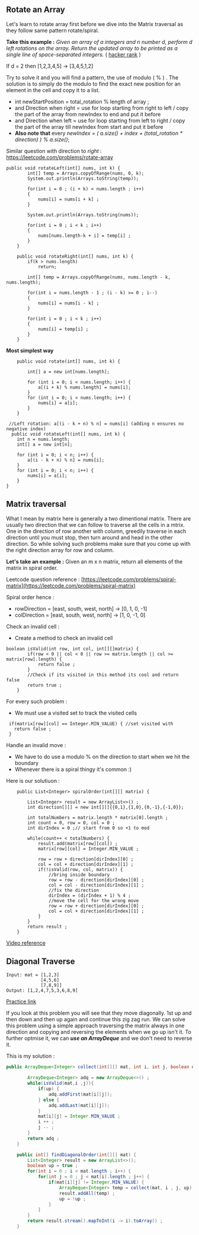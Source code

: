 ## Rotate an Array
Let's learn to rotate array first before we dive into the Matrix traversal as they follow same pattern rotate/spiral.

**Take this example :**
_Given an array  of a integers and n number d, perform d left rotations on the array. Return the updated array to be printed as a single line of space-separated integers._ ( [hacker rank](https://www.hackerrank.com/challenges/ctci-array-left-rotation/problem) )

 If d = 2 then [1,2,3,4,5] -> [3,4,5,1,2]

Try to solve it and you will find a pattern, the use of modulo ( % ) .
The solution is to simply do the modulo to find the exact new position for an element in the cell and copy it to a list.

* int newStartPosition = total_rotation % length of array ;
* and Direction when right = use for loop starting from right to left / copy the part of the array from newIndex to end and put it before
* and Direction when left = use for loop starting from left to right / copy the part of the array till newIndex from start and put it before
* **Also note that** every _newIndex = ( a.size() + index + (total_rotation * direction) ) % a.size()_;

Similar question with direction to _right_ : https://leetcode.com/problems/rotate-array

```
public void rotateLeft(int[] nums, int k) {
        int[] temp = Arrays.copyOfRange(nums, 0, k);
        System.out.println(Arrays.toString(temp));
        
        for(int i = 0 ; (i + k) < nums.length ; i++)
        {
            nums[i] = nums[i + k] ;
        }
        
        System.out.println(Arrays.toString(nums));
        
        for(int i = 0 ; i < k ; i++)
        {
            nums[nums.length-k + i] = temp[i] ;
        }
    }
    
    public void rotateRight(int[] nums, int k) {
        if(k > nums.length)
            return;
        
        int[] temp = Arrays.copyOfRange(nums, nums.length - k, nums.length);
        
        for(int i = nums.length - 1 ; (i - k) >= 0 ; i--)
        {
            nums[i] = nums[i - k] ;
        }
        
        for(int i = 0 ; i < k ; i++)
        {
            nums[i] = temp[i] ;
        }
    }
```
**Most simplest way**

```
    public void rotate(int[] nums, int k) {
        
        int[] a = new int[nums.length];
        
        for (int i = 0; i < nums.length; i++) {
            a[(i + k) % nums.length] = nums[i];
        }
        for (int i = 0; i < nums.length; i++) {
            nums[i] = a[i];
        }
    }

 //Left rotation: a[(i - k + n) % n] = nums[i] (adding n ensures no negative index)
  public void rotateLeft(int[] nums, int k) {
    int n = nums.length;
    int[] a = new int[n];
    
    for (int i = 0; i < n; i++) {
        a[(i - k + n) % n] = nums[i];
    }
    for (int i = 0; i < n; i++) {
        nums[i] = a[i];
    }
}
```

## Matrix traversal 
What I mean by matrix here is generally a two dimentional matrix. 
There are usually two direction that we can follow to traverse all the cells in a mtrix.
One in the direction of row another with column, greedily traverse in each direction until you must stop, then turn around and head in the other direction.
So while solving such problems make sure that you come up with the right direction array for row and column.

**Let's take an example :**
Given an m x n matrix, return all elements of the matrix in spiral order.

Leetcode question reference : [https://leetcode.com/problems/spiral-matrix](https://leetcode.com/problems/spiral-matrix)

Spiral order hence :
* rowDirection = [east, south, west, north] -> [0, 1, 0, -1]
* colDirection = [east, south, west, north] -> [1, 0, -1, 0]

Check an invalid cell : 
* Create a method to check an invalid cell
```
boolean isValid(int row, int col, int[][]matrix) {
        if(row < 0 || col < 0 || row >= matrix.length || col >= matrix[row].length) {
            return false ;
        }
        //Check if its visited in this method its cool and return false
        return true ;
    }
```

For every such problem : 
* We must use a visited set to track the visited cells
```
 if(matrix[row][col] == Integer.MIN_VALUE) { //set visited with
   return false ;
 }
```

Handle an invalid move :
* We have to do use a modulo % on the direction to start when we hit the boundary
* Whenever there is a spiral thingy it's common :)

Here is our solutiuon :
```
    public List<Integer> spiralOrder(int[][] matrix) {

        List<Integer> result = new ArrayList<>() ;
        int direction[][] = new int[][]{{0,1},{1,0},{0,-1},{-1,0}};

        int totalNumbers = matrix.length * matrix[0].length ;
        int count = 0, row = 0, col = 0 ;
        int dirIndex = 0 ;// start from 0 so +1 to mod

        while(count++ < totalNumbers) {
            result.add(matrix[row][col]) ;
            matrix[row][col] = Integer.MIN_VALUE ;

            row = row + direction[dirIndex][0] ;
            col = col + direction[dirIndex][1] ;
            if(!isValid(row, col, matrix)) {
                //bring inside boundary
                row = row - direction[dirIndex][0] ;
                col = col - direction[dirIndex][1] ;
                //fix the direction
                dirIndex = (dirIndex + 1) % 4 ;
                //move the cell for the wrong move
                row = row + direction[dirIndex][0] ;
                col = col + direction[dirIndex][1] ;
            }
        }
        return result ;
    }
```
[Video reference](https://youtu.be/J8TkpdvbRcE)

## Diagonal Traverse

```
Input: mat = [1,2,3]
             [4,5,6]
             [7,8,9]]
Output: [1,2,4,7,5,3,6,8,9]
```

[Practice link](https://leetcode.com/problems/diagonal-traverse)

If you look at this problem you will see that they move diagonally. 1st up and then down and then up again and continue this zig zag run.
We can solve this problem using a simple approach traversing the matrix always in one direction and copying and reversing the elements when we go up isn't it. To further optmise it, we can **_use an ArrayDeque_** and we don't need to reverse it.

This is my solution :
```java
public ArrayDeque<Integer> collect(int[][] mat, int i, int j, boolean up) {

        ArrayDeque<Integer> adq = new ArrayDeque<>() ;
        while(isValid(mat,i ,j)){
            if(up) {
                adq.addFirst(mat[i][j]);
            } else {
                adq.addLast(mat[i][j]);
            }
            mat[i][j] = Integer.MIN_VALUE ;
            i ++ ;
            j -- ;
        }
        return adq ;
    }

    public int[] findDiagonalOrder(int[][] mat) {
        List<Integer> result = new ArrayList<>();
        boolean up = true ;
        for(int i = 0 ; i < mat.length ; i++) {
            for(int j = 0 ; j < mat[i].length ; j++) {
                if(mat[i][j] != Integer.MIN_VALUE) {
                    ArrayDeque<Integer> temp = collect(mat, i , j, up) ;
                    result.addAll(temp) ;
                    up = !up ;
                }
            }
        }
        return result.stream().mapToInt(i -> i).toArray() ;
    }
```
